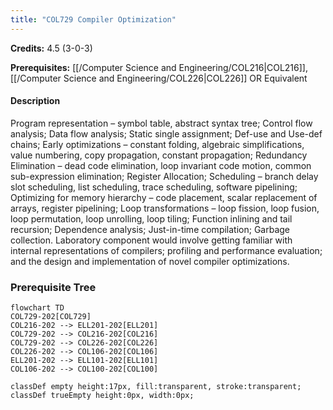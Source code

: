 ```yaml
---
title: "COL729 Compiler Optimization"
---
```

**Credits:** 4.5 (3-0-3)

**Prerequisites:** [[/Computer Science and Engineering/COL216|COL216]], [[/Computer Science and Engineering/COL226|COL226]] OR Equivalent

#### Description
Program representation – symbol table, abstract syntax tree; Control flow analysis; Data flow analysis; Static single assignment; Def-use and Use-def chains; Early optimizations – constant folding, algebraic simplifications, value numbering, copy propagation, constant propagation; Redundancy Elimination – dead code elimination, loop invariant code motion, common sub-expression elimination; Register Allocation; Scheduling – branch delay slot scheduling, list scheduling, trace scheduling, software pipelining; Optimizing for memory hierarchy – code placement, scalar replacement of arrays, register pipelining; Loop transformations – loop fission, loop fusion, loop permutation, loop unrolling, loop tiling; Function inlining and tail recursion; Dependence analysis; Just-in-time compilation; Garbage collection. Laboratory component would involve getting familiar with internal representations of compilers; profiling and performance evaluation; and the design and implementation of novel compiler optimizations.

### Prerequisite Tree

```mermaid
flowchart TD
COL729-202[COL729]
COL216-202 --> ELL201-202[ELL201]
COL729-202 --> COL216-202[COL216]
COL729-202 --> COL226-202[COL226]
COL226-202 --> COL106-202[COL106]
ELL201-202 --> ELL101-202[ELL101]
COL106-202 --> COL100-202[COL100]

classDef empty height:17px, fill:transparent, stroke:transparent;
classDef trueEmpty height:0px, width:0px;
```